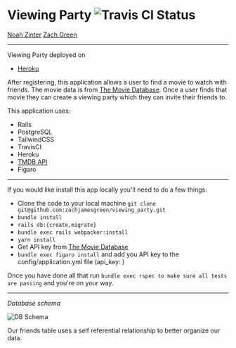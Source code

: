# Viewing Party ![Travis CI Status](https://www.travis-ci.com/zachjamesgreen/viewing_party.svg?branch=main)

[Noah Zinter](https://github.com/NoahZinter) [Zach Green](https://github.com/zachjamesgreen)

___

Viewing Party deployed on

- [Heroku](https://viewingpartyzjg.herokuapp.com/)

After registering, this application allows a user to find a movie to watch with friends. The movie data is from [The Movie Database](https://www.themoviedb.org/). Once a user finds that movie they can create a viewing party which they can invite their friends to.

This application uses:

- Rails
- PostgreSQL
- TailwindCSS
- TravisCI
- Heroku
- [TMDB API](https://developers.themoviedb.org/3/getting-started/introduction)
- Figaro

___

If you would like install this app locally you'll need to do a few things:

- Clone the code to your local machine `git clone git@github.com:zachjamesgreen/viewing_party.git `
- `bundle install`
- `rails db:{create,migrate}`
- `bundle exec rails webpacker:install`
- `yarn install`
- Get API key from [The Movie Database](https://developers.themoviedb.org/3/getting-started/introduction)
- `bundle exec figaro install` and add you API key to the config/application.yml file (api_key: <key>)

Once you have done all that run `bundle exec rspec to make sure all tests are passing` and you're on your way.

___

*Database schema*

![DB Schema](Viewing_Party_DB.jpg)


Our friends table uses a self referential relationship to better organize our data. 







